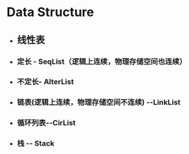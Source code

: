 # Data Structure
- ## 线性表
+ ### 定长 - SeqList（逻辑上连续，物理存储空间也连续）
+ ### 不定长- AlterList
+ ### 链表(逻辑上连续，物理存储空间不连续) --LinkList
+ ### 循环列表--CirList
+ ### 栈 -- Stack
